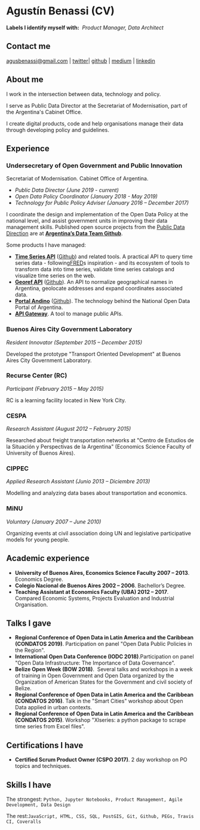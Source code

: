 # Agustín Benassi (CV)

**Labels I identify myself with:** ​ _Product Manager, Data Architect_

## Contact me

[​agusbenassi@gmail.com](mailto:​agusbenassi@gmail.com) | [twitter](https://twitter.com/agustinbenassi)| [github](https://github.com/abenassi) ​| [medium](https://medium.com/@agustinbenassi) ​| [linkedin](https://www.linkedin.com/in/agustinbenassi) ​

## About me

I work in the intersection between data, technology and policy.

I serve as Public Data Director at the Secretariat of Modernisation, part of the Argentina's Cabinet Office.

I create digital products, code and help organisations manage their data through developing policy and guidelines.

## Experience

### Undersecretary of Open Government and Public Innovation
Secretariat of Modernisation. Cabinet Office of Argentina.

* _Public Data Director (June 2019 - current)_
* _Open Data Policy Coordinator (January 2018 - May 2019)_
* _Technology for Public Policy Adviser (January 2016 – December 2017)_

I coordinate the design and implementation of the Open Data Policy at the national level, and assist government units in improving their data management skills. Published open source projects from the [Public Data Direction](https://www.argentina.gob.ar/modernizacion/gobiernoabierto/datospublicos) are at ​[**Argentina’s Data Team Github**](http://github.com/datosgobar).

Some products I have managed:

* [**Time Series API**](http://apis.datos.gob.ar/series) ​([​Github​](https://github.com/datosgobar/series-tiempo-ar-api)) and related tools. A practical API to query time series data - following [​FRED](https://fred.stlouisfed.org)​s inspiration - and its ecosystem of tools to
transform data into time series, validate time series catalogs and visualize
time series on the web.
* [**Georef API​**](http://apis.datos.gob.ar/georef) ([​Github​](https://github.com/datosgobar/georef-ar-api)). An API to normalize geographical names in Argentina, geolocate addresses and expand coordinates associated data.
* [**Portal Andino**](https://datos.gob.ar) ([​Github​](https://github.com/datosgobar/portal-andino)). The technology behind the National Open Data Portal of Argentina.
* [**API Gateway**](https://github.com/datosgobar/api-gateway)​. A tool to manage public APIs.

### Buenos Aires City Government Laboratory

_Resident Innovator (September 2015 – December 2015)_

Developed the prototype "Transport Oriented Development" at Buenos Aires City
Government Laboratory.

### Recurse Center (RC)

_Participant (February 2015 – May 2015)_

RC is a learning facility located in New York City.

### CESPA

_Research Assistant (August 2012 – February 2015)_

Researched about freight transportation networks at "Centro de Estudios de la
Situación y Perspectivas de la Argentina" (Economics Science Faculty of University of Buenos Aires).

### CIPPEC

_Applied Research Assistant (Junio 2013 – Diciembre 2013)_

Modelling and analyzing data bases about transportation and economics.

### MiNU

_Voluntary (January 2007 – June 2010)_

Organizing events at civil association doing UN and legislative participative models for young people.

## Academic experience

* **University of Buenos Aires, Economics Science Faculty ​2007 – 2013**.
Economics Degree.
* **Colegio Nacional de Buenos Aires 2002 – 2006**. Bachellor’s Degree.
* **Teaching Assistant at Economics Faculty (UBA) 2012 – 2017​**. Compared Economic Systems​, ​Projects Evaluation and Industrial Organisation.

## Talks I gave

* **Regional Conference of Open Data in Latin America and the Caribbean
(CONDATOS 2019)**​. Participation on panel "Open Data Public Policies in the
Region".
* **International Open Data Conference (IODC 2018)**. ​Participation on panel "Open Data Infrastructure: The Importance of Data Governance".
* **Belize Open Week (BOW 2018)**. ​ Several talks and workshops in a week of training in Open Government and Open Data organized by the Organization of American States for the Government and civil society of Belize.
* **Regional Conference of Open Data in Latin America and the Caribbean
(CONDATOS 2016)**​. Talk in the "Smart Cities" workshop about Open Data applied in urban contexts.
* **Regional Conference of Open Data in Latin America and the Caribbean
(CONDATOS 2015)**​. Workshop "Xlseries: a python package to scrape time series
from Excel files".

## Certifications I have

* **Certified Scrum Product Owner (CSPO 2017)**. 2 day workshop on PO topics and techniques.

## Skills I have

The strongest: `​Python, Jupyter Notebooks, Product Management, Agile Development, Data Design`

The rest:​ `JavaScript, HTML, CSS, SQL, PostGIS, Git, Github, PEGs, Travis CI, Coveralls`

